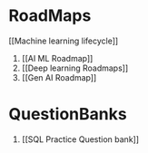 # RoadMaps
[[Machine learning lifecycle]]
1. [[AI ML Roadmap]]
2. [[Deep learning Roadmaps]]
3. [[Gen AI Roadmap]]

# QuestionBanks
1. [[SQL Practice Question bank]]

